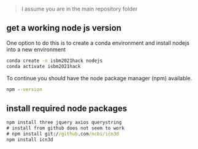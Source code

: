 
> I assume you are in the main repository folder



## get a working node js version

One option to do this is to create a conda environment and install nodejs into 
a new environment

```cmd
conda create -n isbm2021hack nodejs
conda activate isbm2021hack
```

To continue you should have the node package manager (npm) available.

```cmd
npm --version
```

## install required node packages

```cmd
npm install three jquery axios querystring
# install from github does not seem to work
# npm install git://github.com/ncbi/icn3d
npm install icn3d
```


